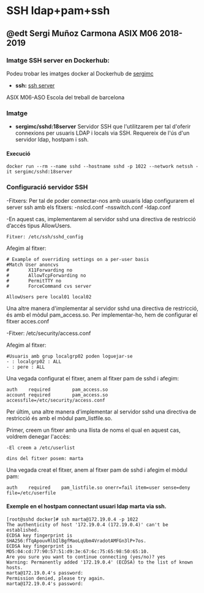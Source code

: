 # SSH ldap+pam+ssh

## @edt Sergi Muñoz Carmona ASIX M06 2018-2019

### Imatge SSH server en Dockerhub:
Podeu trobar les imatges docker al Dockerhub de [sergimc](https://hub.docker.com/u/sergimc/)
* **ssh:** [ssh server](https://cloud.docker.com/repository/docker/sergimc/sshd)

ASIX M06-ASO Escola del treball de barcelona

### Imatge

* **sergimc/sshd:18server** Servidor SSH que l'utilitzarem per tal d'oferir connexions per usuaris LDAP i locals via SSH.
Requereix de l'ús d'un servidor ldap, hostpam i ssh.


#### Execució

```
docker run --rm --name sshd --hostname sshd -p 1022 --network netssh -it sergimc/sshd:18server

```

### Configuració servidor SSH

-Fitxers:
	Per tal de poder connectar-nos amb usuaris ldap configurarem el server ssh amb els fitxers:
		-nslcd.conf
		-nsswitch.conf
		-ldap.conf

-En aquest cas, implementarem al servidor sshd una directiva de restricció d’accés tipus AllowUsers.

	Fitxer: /etc/ssh/sshd_config
	
Afegim al fitxer:

```
# Example of overriding settings on a per-user basis
#Match User anoncvs
#       X11Forwarding no
#       AllowTcpForwarding no
#       PermitTTY no
#       ForceCommand cvs server

AllowUsers pere local01 local02

```

Una altre manera d'implementar al servidor sshd una directiva de restricció, és amb el mòdul pam_access.so.
Per implementar-ho, hem de configurar el fitxer acces.conf 

-Fitxer:
	/etc/security/access.conf
	
Afegim al fitxer:

```
#Usuaris amb grup localgrp02 poden loguejar-se
- : localgrp02 : ALL
- : pere : ALL

```

Una vegada configurat el fitxer, anem al fitxer pam de sshd i afegim:


```
auth    required        pam_access.so
account required        pam_access.so accessfile=/etc/security/access.conf

```

	
Per últim, una altre manera d'implementar al servidor sshd una directiva de restricció és amb el mòdul pam_listfile.so.

Primer, creem un fitxer amb una llista de noms el qual en aquest cas, voldrem denegar l'accès:
	
	-El creem a /etc/userlist
	
	dins del fitxer posem: marta

Una vegada creat el fitxer, anem al fitxer pam de sshd i afegim el mòdul pam:


```
auth    required    pam_listfile.so onerr=fail item=user sense=deny file=/etc/userfile

```



#### Exemple en el hostpam connectant usuari ldap marta via ssh.
```
[root@sshd docker]# ssh marta@172.19.0.4 -p 1022
The authenticity of host '172.19.0.4 (172.19.0.4)' can't be established.
ECDSA key fingerprint is SHA256:fTqApouvRlbIlBgfMaoLqUbm4VradotAMFGn3lP+7os.
ECDSA key fingerprint is MD5:04:cd:77:90:57:51:d9:3e:67:6c:75:65:98:50:65:10.
Are you sure you want to continue connecting (yes/no)? yes
Warning: Permanently added '172.19.0.4' (ECDSA) to the list of known hosts.
marta@172.19.0.4's password: 
Permission denied, please try again.
marta@172.19.0.4's password: 


```



